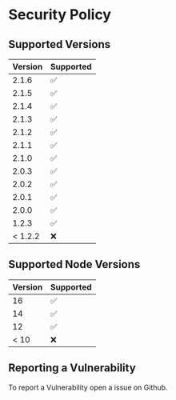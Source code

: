 # Security Policy

## Supported Versions

| Version | Supported          |
| ------- | ------------------ |
| 2.1.6   | :white_check_mark: |
| 2.1.5   | :white_check_mark: |
| 2.1.4   | :white_check_mark: |
| 2.1.3   | :white_check_mark: |
| 2.1.2   | :white_check_mark: |
| 2.1.1   | :white_check_mark: |
| 2.1.0   | :white_check_mark: |
| 2.0.3   | :white_check_mark: |
| 2.0.2   | :white_check_mark: |
| 2.0.1   | :white_check_mark: |
| 2.0.0   | :white_check_mark: |
| 1.2.3   | :white_check_mark: |
| < 1.2.2 | :x:                |

## Supported Node Versions

| Version | Supported          |
| ------- | ------------------ |
| 16      | :white_check_mark: |
| 14      | :white_check_mark: |
| 12      | :white_check_mark: |
| < 10    | :x:                |

## Reporting a Vulnerability

To report a Vulnerability open a issue on Github.
